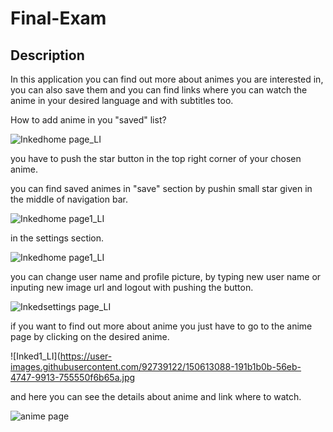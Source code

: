 # Final-Exam

Description
-----------

In this application you can find out more about animes you are interested in, you can also save them
and you can find links where you can watch the anime in your desired language and with subtitles too.


How to add anime in you "saved" list?




![Inkedhome page_LI](https://user-images.githubusercontent.com/92739122/150611836-df3cd55f-97ae-43d5-bfab-a7187cf61f4c.jpg)



you have to push the star button in the top right corner of your chosen anime.




you can find saved animes in "save" section by pushin small star given in the middle of navigation bar.

![Inkedhome page1_LI](https://user-images.githubusercontent.com/92739122/150612116-c522f368-297e-4d3a-a8ca-839d2f48147e.jpg)



in the settings section.


![Inkedhome page1_LI](https://user-images.githubusercontent.com/92739122/150612334-51c8daf3-3944-418c-8149-85eef4709e6b.jpg)


you can change user name and profile picture, by typing new user name or inputing new image url
and logout with pushing the button.



![Inkedsettings page_LI](https://user-images.githubusercontent.com/92739122/150612622-9584a8cb-2f9b-4a9b-9bbf-0fde9b4584da.jpg)



if you want to find out more about anime you just have to go to the anime page by clicking on the desired anime.


![Inked1_LI](https://user-images.githubusercontent.com/92739122/150613088-191b1b0b-56eb-4747-9913-755550f6b65a.jpg


and here you can see the details about anime and link where to watch.


![anime page](https://user-images.githubusercontent.com/92739122/150613205-3492cbc2-5858-4d1e-ad09-b706fa7e5cfb.jpg)






